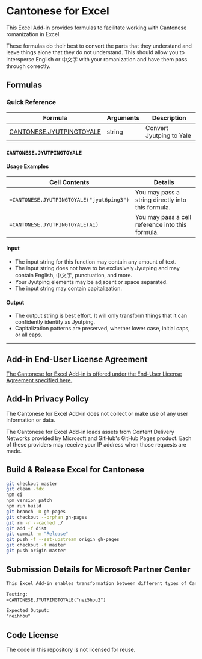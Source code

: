 # Cantonese for Excel

This Excel Add-in provides formulas to facilitate working with Cantonese romanization in Excel.

These formulas do their best to convert the parts that they understand and leave things alone that they do not understand. This should allow you to intersperse English or 中文字 with your romanization and have them pass through correctly.

## Formulas

### Quick Reference

| Formula | Arguments | Description |
|---|---|---|
| [CANTONESE.JYUTPINGTOYALE](#CANTONESEJYUTPINGTOYALE) | string | Convert Jyutping to Yale |

### `CANTONESE.JYUTPINGTOYALE`

#### Usage Examples

| Cell Contents | Details |
|---|---|
| `=CANTONESE.JYUTPINGTOYALE("jyut6ping3")` | You may pass a string directly into this formula. |
| `=CANTONESE.JYUTPINGTOYALE(A1)` | You may pass a cell reference into this formula. |

#### Input

- The input string for this function may contain any amount of text.
- The input string does not have to be exclusively Jyutping and may contain English, 中文字, punctuation, and more.
- Your Jyutping elements may be adjacent or space separated.
- The input string may contain capitalization.

#### Output

- The output string is best effort. It will only transform things that it can confidently identify as Jyutping.
- Capitalization patterns are preserved, whether lower case, initial caps, or all caps.

***

## Add-in End-User License Agreement

[The Cantonese for Excel Add-in is offered under the End-User License Agreement specified here.](.legal/EULA.pdf)

## Add-in Privacy Policy

The Cantonese for Excel Add-in does not collect or make use of any user information or data.

The Cantonese for Excel Add-in loads assets from Content Delivery Networks provided by Microsoft and GitHub's GitHub Pages product. Each of these providers may receive your IP address when those requests are made.

## Build & Release Excel for Cantonese

```sh
git checkout master
git clean -fdx
npm ci
npm version patch
npm run build
git branch -D gh-pages
git checkout --orphan gh-pages
git rm -r --cached ./
git add -f dist
git commit -m "Release"
git push -f --set-upstream origin gh-pages
git checkout -f master
git push origin master
```

## Submission Details for Microsoft Partner Center

```md
This Excel Add-in enables transformation between different types of Cantonese romanizations. No testing accounts are required.

Testing:
=CANTONESE.JYUTPINGTOYALE("nei5hou2")

Expected Output:
"néihhóu"
```

## Code License

The code in this repository is not licensed for reuse.
